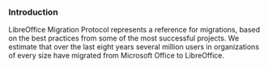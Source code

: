 ### Introduction

LibreOffice Migration Protocol represents a reference for migrations, based on the best practices from some of the most successful projects. We estimate that over the last eight years several million users in organizations of every size have migrated from Microsoft Office to LibreOffice.



